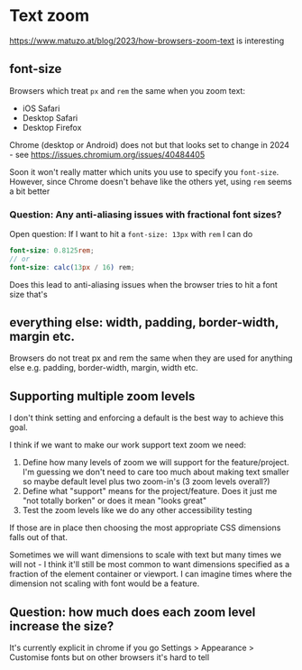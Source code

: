 # Text zoom

https://www.matuzo.at/blog/2023/how-browsers-zoom-text is interesting

## font-size

Browsers which treat `px` and `rem` the same when you zoom text:

-   iOS Safari
-   Desktop Safari
-   Desktop Firefox

Chrome (desktop or Android) does not but that looks set to change in 2024 - see https://issues.chromium.org/issues/40484405

Soon it won't really matter which units you use to specify you `font-size`.
However, since Chrome doesn't behave like the others yet, using `rem` seems a bit better

### Question: Any anti-aliasing issues with fractional font sizes?

Open question: If I want to hit a `font-size: 13px` with `rem` I can do

```scss
font-size: 0.8125rem;
// or
font-size: calc(13px / 16) rem;
```

Does this lead to anti-aliasing issues when the browser tries to hit a font size that's

## everything else: width, padding, border-width, margin etc.

Browsers do not treat px and rem the same when they are used for anything else e.g. padding, border-width, margin, width etc.

## Supporting multiple zoom levels

I don't think setting and enforcing a default is the best way to achieve this goal.

I think if we want to make our work support text zoom we need:

1. Define how many levels of zoom we will support for the feature/project. I'm guessing we don't need to care too much about making text smaller so maybe default level plus two zoom-in's (3 zoom levels overall?)
2. Define what "support" means for the project/feature. Does it just me "not totally borken" or does it mean "looks great"
3. Test the zoom levels like we do any other accessibility testing

If those are in place then choosing the most appropriate CSS dimensions falls out of that.

Sometimes we will want dimensions to scale with text but many times we will not - I think it'll still be most common to want dimensions specified as a fraction of the element container or viewport. I can imagine times where the dimension not scaling with font would be a feature.


## Question: how much does each zoom level increase the size?

It's currently explicit in chrome if you go Settings > Appearance > Customise fonts
but on other browsers it's hard to tell